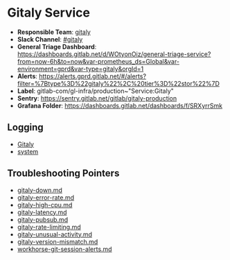 <!-- MARKER: do not edit this section directly. Edit services/service-mappings.yml then run scripts/generate-docs -->
#  Gitaly Service

* **Responsible Team**: [gitaly](https://about.gitlab.com/handbook/engineering/dev-backend/gitaly/)
* **Slack Channel**: [#gitaly](https://gitlab.slack.com/archives/gitaly)
* **General Triage Dashboard**: https://dashboards.gitlab.net/d/WOtyonOiz/general-triage-service?from=now-6h&to=now&var-prometheus_ds=Global&var-environment=gprd&var-type=gitaly&orgId=1
* **Alerts**: https://alerts.gprd.gitlab.net/#/alerts?filter=%7Btype%3D%22gitaly%22%2C%20tier%3D%22stor%22%7D
* **Label**: gitlab-com/gl-infra/production~"Service:Gitaly"
* **Sentry**: https://sentry.gitlab.net/gitlab/gitaly-production
* **Grafana Folder**: https://dashboards.gitlab.net/dashboards/f/SRXyrrSmk

## Logging

* [Gitaly](https://log.gitlab.net/goto/4f0bd7f08b264e7de970bb0cc9530f9d)
* [system](https://log.gitlab.net/goto/7cfb513706cffc0789ad0842674e108a)

## Troubleshooting Pointers

* [gitaly-down.md](gitaly-down.md)
* [gitaly-error-rate.md](gitaly-error-rate.md)
* [gitaly-high-cpu.md](gitaly-high-cpu.md)
* [gitaly-latency.md](gitaly-latency.md)
* [gitaly-pubsub.md](gitaly-pubsub.md)
* [gitaly-rate-limiting.md](gitaly-rate-limiting.md)
* [gitaly-unusual-activity.md](gitaly-unusual-activity.md)
* [gitaly-version-mismatch.md](gitaly-version-mismatch.md)
* [workhorse-git-session-alerts.md](workhorse-git-session-alerts.md)
<!-- END_MARKER -->

